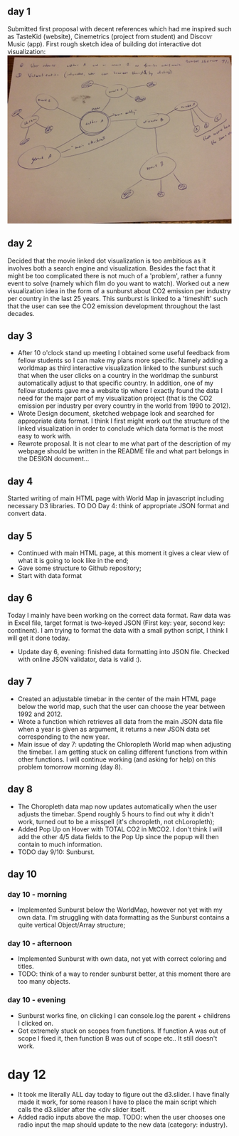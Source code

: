 ## day 1
Submitted first proposal with decent references which had me inspired such as TasteKid (website), Cinemetrics (project from student) and Discovr Music (app). First rough sketch idea of building dot interactive dot visualization:
![](doc/rough_sketch.jpg)

## day 2
Decided that the movie linked dot visualization is too ambitious as it involves both a search engine and visualization. Besides the fact that it might be too complicated there is not much of a 'problem', rather a funny event to solve (namely which film do you want to watch). Worked out a new visualization idea in the form of a sunburst about CO2 emission per industry per country in the last 25 years. This sunburst is linked to a 'timeshift' such that the user can see the CO2 emission development throughout the last decades.

## day 3
- After 10 o'clock stand up meeting I obtained some useful feedback from fellow students so I can make my plans more specific. Namely adding a worldmap as third interactive visualization linked to the sunburst such that when the user clicks on a country in the worldmap the sunburst automatically adjust to that specific country. In addition, one of my fellow students gave me a website tip where I exactly found the data I need for the major part of my visualization project (that is the CO2 emission per industry per every country in the world from 1990 to 2012).
- Wrote Design document, sketched webpage look and searched for appropriate data format. I think I first might work out the structure of the linked visualization in order to conclude which data format is the most easy to work with.
- Rewrote proposal. It is not clear to me what part of the description of my webpage should be written in the README file and what part belongs in the DESIGN document...

## day 4
Started writing of main HTML page with World Map in javascript including necessary D3 libraries. TO DO Day 4: think of appropriate JSON format and convert data.

## day 5
- Continued with main HTML page, at this moment it gives a clear view of what it is going to look like in the end;
- Gave some structure to Github repository;
- Start with data format

## day 6
Today I mainly have been working on the correct data format. Raw data was in Excel file, target format is two-keyed JSON (First key: year, second key: continent). I am trying to format the data with a small python script, I think I will get it done today.
- Update day 6, evening: finished data formatting into JSON file. Checked with online JSON validator, data is valid :).

## day 7
- Created an adjustable timebar in the center of the main HTML page below the world map, such that the user can choose the year between 1992 and 2012.
- Wrote a function which retrieves all data from the main JSON data file when a year is given as argument, it returns a new JSON data set corresponding to the new year.
- Main issue of day 7: updating the Chloropleth World map when adjusting the timebar. I am getting stuck on calling different functions from within other functions. I will continue working (and asking for help) on this problem tomorrow morning (day 8).

## day 8
- The Choropleth data map now updates automatically when the user adjusts the timebar. Spend roughly 5 hours to find out why it didn't work, turned out to be a misspell (it's choropleth, not chLoropleth);
- Added Pop Up on Hover with TOTAL CO2 in MtCO2. I don't think I will add the other 4/5 data fields to the Pop Up since the popup will then contain to much information.
- TODO day 9/10: Sunburst.

## day 10
### day 10 - morning
- Implemented Sunburst below the WorldMap, however not yet with my own data. I'm struggling with data formatting as the Sunburst contains a quite vertical Object/Array structure;

### day 10 - afternoon
- Implemented Sunburst with own data, not yet with correct coloring and titles.
- TODO: think of a way to render sunburst better, at this moment there are too many objects.

### day 10 - evening
- Sunburst works fine, on clicking I can console.log the parent + childrens I clicked on.
- Got extremely stuck on scopes from functions. If function A was out of scope I fixed it, then function B was out of scope etc.. It still doesn't work.

# day 12
- It took me literally ALL day today to figure out the d3.slider. I have finally made it work, for some reason I have to place the main script which calls the d3.slider after the <div slider itself.
- Added radio inputs above the map. TODO: when the user chooses one radio input the map should update to the new data (category: industry).
